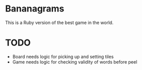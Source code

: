 # Bananagrams

This is a Ruby version of the best game in the world.

# TODO

- Board needs logic for picking up and setting tiles
- Game needs logic for checking validity of words before peel
